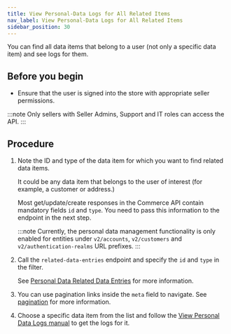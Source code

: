```yaml
---
title: View Personal-Data Logs for All Related Items
nav_label: View Personal-Data Logs for All Related Items
sidebar_position: 30
---
```



You can find all data items that belong to a user (not only a specific data item) and see logs for them.

## Before you begin

- Ensure that the user is signed into the store with appropriate seller permissions.

:::note
Only sellers with Seller Admins, Support and IT roles can access the API.
:::

## Procedure

1. Note the ID and type of the data item for which you want to find related data items.

    It could be any data item that belongs to the user of interest (for example, a customer or address.)

    Most get/update/create responses in the Commerce API contain mandatory fields `id` and `type`. You need to pass this information to the endpoint in the next step.

   :::note
   Currently, the personal data management functionality is only enabled for entities under `v2/accounts`, `v2/customers` and `v2/authentication-realms` URL prefixes.
   :::

2. Call the `related-data-entries` endpoint and specify the `id` and `type` in the filter.

   See [Personal Data Related Data Entries](https://beta.elasticpath.dev/docs/personal-data/personal-data-related-data-entries-api/get-personal-data-related-data-entries) for more information.

3. You can use pagination links inside the `meta` field to navigate. See [pagination](https://beta.elasticpath.dev/guides/Getting-Started/pagination) for more information.
4. Choose a specific data item from the list and follow the [View Personal Data Logs manual](https://beta.elasticpath.dev/docs/personal-data/view-personal-data-logs) to get the logs for it.
